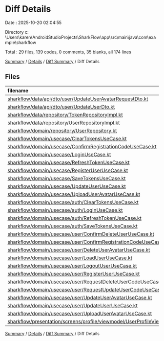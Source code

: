 # Diff Details

Date : 2025-10-20 02:04:55

Directory c:
\\Users\\karen\\AndroidStudioProjects\\SharkFlow\\app\\src\\main\\java\\com\\example\\sharkflow

Total : 29 files, 139 codes, 0 comments, 35 blanks, all 174 lines

[Summary](results.md) / [Details](details.md) / [Diff Summary](diff.md) / Diff Details

## Files

| filename                                                                                                                                              | language | code | comment | blank | total |
|:------------------------------------------------------------------------------------------------------------------------------------------------------|:---------|-----:|--------:|------:|------:|
| [sharkflow/data/api/dto/user/UpdateUserAvatarRequestDto.kt](/sharkflow/data/api/dto/user/UpdateAvatarRequestDto.kt)                                   | Kotlin   |    4 |       0 |     2 |     6 |
| [sharkflow/data/api/dto/user/UpdateUserDto.kt](/sharkflow/data/api/dto/user/UpdateUserDto.kt)                                                         | Kotlin   |    5 |       0 |     2 |     7 |
| [sharkflow/data/repository/TokenRepositoryImpl.kt](/sharkflow/data/repository/TokenRepositoryImpl.kt)                                                 | Kotlin   |    0 |       0 |     1 |     1 |
| [sharkflow/data/repository/UserRepositoryImpl.kt](/sharkflow/data/repository/UserRepositoryImpl.kt)                                                   | Kotlin   |   15 |       0 |     4 |    19 |
| [sharkflow/domain/repository/UserRepository.kt](/sharkflow/domain/repository/UserRepository.kt)                                                       | Kotlin   |    8 |       0 |     2 |    10 |
| [sharkflow/domain/usecase/ClearTokensUseCase.kt](/sharkflow/domain/usecase/ClearTokensUseCase.kt)                                                     | Kotlin   |  -10 |       0 |    -2 |   -12 |
| [sharkflow/domain/usecase/ConfirmRegistrationCodeUseCase.kt](/sharkflow/domain/usecase/ConfirmRegistrationCodeUseCase.kt)                             | Kotlin   |  -24 |       0 |    -3 |   -27 |
| [sharkflow/domain/usecase/LoginUseCase.kt](/sharkflow/domain/usecase/LoginUseCase.kt)                                                                 | Kotlin   |  -28 |       0 |    -8 |   -36 |
| [sharkflow/domain/usecase/RefreshTokenUseCase.kt](/sharkflow/domain/usecase/RefreshTokenUseCase.kt)                                                   | Kotlin   |  -18 |       0 |    -3 |   -21 |
| [sharkflow/domain/usecase/RegisterUserUseCase.kt](/sharkflow/domain/usecase/RegisterUserUseCase.kt)                                                   | Kotlin   |  -15 |       0 |    -3 |   -18 |
| [sharkflow/domain/usecase/SaveTokensUseCase.kt](/sharkflow/domain/usecase/SaveTokensUseCase.kt)                                                       | Kotlin   |  -10 |       0 |    -2 |   -12 |
| [sharkflow/domain/usecase/UpdateUserUseCase.kt](/sharkflow/domain/usecase/UpdateUserUseCase.kt)                                                       | Kotlin   |  -24 |       0 |    -3 |   -27 |
| [sharkflow/domain/usecase/UploadUserAvatarUseCase.kt](/sharkflow/domain/usecase/UploadUserAvatarUseCase.kt)                                           | Kotlin   |  -16 |       0 |    -3 |   -19 |
| [sharkflow/domain/usecase/auth/ClearTokensUseCase.kt](/sharkflow/domain/usecase/auth/ClearTokensUseCase.kt)                                           | Kotlin   |   10 |       0 |     2 |    12 |
| [sharkflow/domain/usecase/auth/LoginUseCase.kt](/sharkflow/domain/usecase/auth/LoginUseCase.kt)                                                       | Kotlin   |   27 |       0 |     8 |    35 |
| [sharkflow/domain/usecase/auth/RefreshTokenUseCase.kt](/sharkflow/domain/usecase/auth/RefreshTokenUseCase.kt)                                         | Kotlin   |   18 |       0 |     3 |    21 |
| [sharkflow/domain/usecase/auth/SaveTokensUseCase.kt](/sharkflow/domain/usecase/auth/SaveTokensUseCase.kt)                                             | Kotlin   |   10 |       0 |     2 |    12 |
| [sharkflow/domain/usecase/user/ConfirmDeleteUserUseCase.kt](/sharkflow/domain/usecase/user/ConfirmDeleteUserUseCase.kt)                               | Kotlin   |   20 |       0 |     3 |    23 |
| [sharkflow/domain/usecase/user/ConfirmRegistrationCodeUseCase.kt](/sharkflow/domain/usecase/user/ConfirmRegistrationCodeUseCase.kt)                   | Kotlin   |   24 |       0 |     3 |    27 |
| [sharkflow/domain/usecase/user/DeleteUserAvatarUseCase.kt](/sharkflow/domain/usecase/user/DeleteUserAvatarUseCase.kt)                                 | Kotlin   |   10 |       0 |     3 |    13 |
| [sharkflow/domain/usecase/user/LoadUserUseCase.kt](/sharkflow/domain/usecase/user/LoadUserUseCase.kt)                                                 | Kotlin   |   11 |       0 |     3 |    14 |
| [sharkflow/domain/usecase/user/LogoutUserUseCase.kt](/sharkflow/domain/usecase/user/LogoutUserUseCase.kt)                                             | Kotlin   |   13 |       0 |     3 |    16 |
| [sharkflow/domain/usecase/user/RegisterUserUseCase.kt](/sharkflow/domain/usecase/user/RegisterUserUseCase.kt)                                         | Kotlin   |   15 |       0 |     3 |    18 |
| [sharkflow/domain/usecase/user/RequestDeleteUserCodeUseCase.kt](/sharkflow/domain/usecase/user/RequestDeleteUserCodeUseCase.kt)                       | Kotlin   |   10 |       0 |     3 |    13 |
| [sharkflow/domain/usecase/user/RequestUpdateUserCodeUseCase.kt](/sharkflow/domain/usecase/user/RequestUpdateUserCodeUseCase.kt)                       | Kotlin   |   10 |       0 |     3 |    13 |
| [sharkflow/domain/usecase/user/UpdateUserAvatarUseCase.kt](/sharkflow/domain/usecase/user/UpdateUserAvatarUseCase.kt)                                 | Kotlin   |   14 |       0 |     3 |    17 |
| [sharkflow/domain/usecase/user/UpdateUserUseCase.kt](/sharkflow/domain/usecase/user/UpdateUserUseCase.kt)                                             | Kotlin   |   20 |       0 |     5 |    25 |
| [sharkflow/domain/usecase/user/UploadUserAvatarUseCase.kt](/sharkflow/domain/usecase/user/UploadUserAvatarUseCase.kt)                                 | Kotlin   |   16 |       0 |     2 |    18 |
| [sharkflow/presentation/screens/profile/viewmodel/UserProfileViewModel.kt](/sharkflow/presentation/screens/profile/viewmodel/UserProfileViewModel.kt) | Kotlin   |   24 |       0 |     2 |    26 |

[Summary](results.md) / [Details](details.md) / [Diff Summary](diff.md) / Diff Details